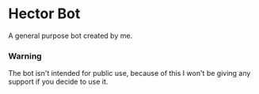 # Hector Bot
A general purpose bot created by me.

### Warning
The bot isn't intended for public use, because of this I won't be giving any support if you decide to use it. 
